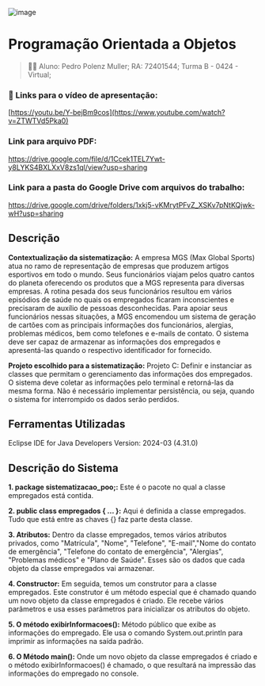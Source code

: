 ![image](https://github.com/ppmuller83/poo_sistematizacao/assets/169911733/a499be28-16de-4df8-a4c0-9abb96e5d55e)

# Programação Orientada a Objetos

> 👨‍🎓 Aluno: Pedro Polenz Muller;
RA: 72401544;
Turma B - 0424 - Virtual;

### :movie_camera: Links para o vídeo de apresentação:
[https://youtu.be/Y-bejBm9cos](https://www.youtube.com/watch?v=ZTWTVd5Pka0)

### Link para arquivo PDF:
https://drive.google.com/file/d/1Ccek1TEL7Ywt-y8LYKS4BXLXxV8zs1ql/view?usp=sharing

### Link para a pasta do Google Drive com arquivos do trabalho:
https://drive.google.com/drive/folders/1xkj5-vKMrytPFvZ_XSKv7pNtKQjwk-wH?usp=sharing

## Descrição
**Contextualização da sistematização:** A empresa MGS (Max Global Sports) atua no ramo de representação de empresas que produzem artigos esportivos em todo o mundo. Seus funcionários viajam pelos quatro cantos do planeta oferecendo os produtos que a MGS representa para diversas empresas. A rotina pesada dos seus funcionários resultou em vários episódios de saúde no quais os empregados ficaram inconscientes e precisaram de auxílio de pessoas desconhecidas. Para apoiar seus funcionários nessas situações, a MGS encomendou um sistema de geração de cartões com as principais informações dos funcionários, alergias, problemas médicos, bem como telefones e e-mails de contato. O sistema deve ser capaz de armazenar as informações dos empregados e apresentá-las quando o respectivo identificador for fornecido.

**Projeto escolhido para a sistematização:** Projeto C:  Definir e instanciar as classes que permitam o gerenciamento das informações dos empregados. O sistema deve coletar as informações pelo terminal e retorná-las da mesma forma. Não é necessário implementar persistência, ou seja, quando o sistema for interrompido os dados serão perdidos.


## Ferramentas Utilizadas
Eclipse IDE for Java Developers 
Version: 2024-03 (4.31.0)

## Descrição do Sistema
**1. package sistematizacao_poo;:** Este é o pacote no qual a classe empregados está contida.

**2. public class empregados { ... }:** Aqui é definida a classe empregados. Tudo que está entre as chaves {} faz parte desta classe.

**3. Atributos:** Dentro da classe empregados, temos vários atributos privados, como "Matrícula", "Nome", "Telefone", "E-mail","Nome do contato de emergência", "Telefone do contato de emergência", "Alergias", "Problemas médicos" e "Plano de Saúde". Esses são os dados que cada objeto da classe empregados vai armazenar.

**4. Constructor:** Em seguida, temos um construtor para a classe empregados. Este construtor é um método especial que é chamado quando um novo objeto da classe empregados é criado. Ele recebe vários parâmetros e usa esses parâmetros para inicializar os atributos do objeto.

**5. O método exibirInformacoes():** Método público que exibe as informações do empregado. Ele usa o comando System.out.println para imprimir as informações na saída padrão.

**6. O Método main():** Onde um novo objeto da classe empregados é criado e o método exibirInformacoes() é chamado, o que resultará na impressão das informações do empregado no console.
